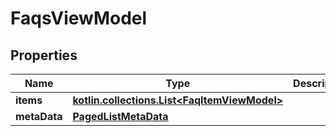 
# FaqsViewModel

## Properties
Name | Type | Description | Notes
------------ | ------------- | ------------- | -------------
**items** | [**kotlin.collections.List&lt;FaqItemViewModel&gt;**](FaqItemViewModel.md) |  |  [optional]
**metaData** | [**PagedListMetaData**](PagedListMetaData.md) |  |  [optional]



